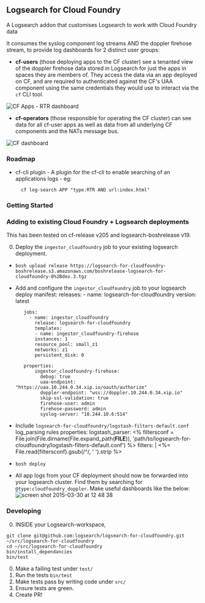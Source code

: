 ## Logsearch for Cloud Foundry

A Logsearch addon that customises Logsearch to work with Cloud Foundry data

It consumes the syslog component log streams AND the doppler firehose stream, to provide log dashboards for 2 distinct user groups:

* **cf-users** (those deploying apps to the CF cluster) see a tenanted view of the doppler firehose data stored in Logsearch for just the apps in spaces they are members of.  They access the data via an app deployed on CF, and are required to authenticated against the CF's UAA component using the same credentials they would use to interact via the `cf` CLI tool.

![CF Apps - RTR dashboard](https://cloud.githubusercontent.com/assets/227505/7153240/a1e01afe-e340-11e4-9b95-2903defc8059.png)

* **cf-operators** (those responsible for operating the CF cluster) can see data for all cf-user apps as well as data from all underlying CF components and the NATs message bus.

![CF dashboard](https://cloud.githubusercontent.com/assets/227505/7153274/4dbfcc8e-e341-11e4-8e16-b45a2ac68565.png)

### Roadmap

* cf-cli plugin - A plugin for the cf-cli to enable searching of an applications logs - eg:

        cf log-search APP "type:RTR AND url:index.html"


### Getting Started

### Adding to existing Cloud Foundry + Logsearch deployments

This has been tested on cf-release v205 and logsearch-boshrelease v19.

0.  Deploy the `ingestor_cloudfoundry` job to your existing logsearch deployment.

  * `bosh upload release https://logsearch-for-cloudfoundry-boshrelease.s3.amazonaws.com/boshrelease-logsearch-for-cloudfoundry-0%2Bdev.3.tgz`
  * Add and configure the `ingestor_cloudfoundry` job to your logsearch deploy manifest:
           releases:
  	          - name: logsearch-for-cloudfoundry
                version: latest

           jobs:
             - name: ingestor_cloudfoundry
               release: logsearch-for-cloudfoundry
               templates:
               - name: ingestor_cloudfoundry-firehose
               instances: 1
               resource_pool: small_z1
               networks: z1
               persistent_disk: 0

           properties:
               ingestor_cloudfoundry-firehose:
                 debug: true
                 uaa-endpoint: "https://uaa.10.244.0.34.xip.io/oauth/authorize"
                 doppler-endpoint: "wss://doppler.10.244.0.34.xip.io"
                 skip-ssl-validation: true
                 firehose-user: admin
                 firehose-password: admin
                 syslog-server: "10.244.10.6:514"

   * Include `logsearch-for-cloudfoundry/logstash-filters-default.conf` log_parsing rules
           properties:
             logstash_parser:
           <% filtersconf = File.join(File.dirname(File.expand_path(__FILE__)), 'path/to/logsearch-for-  cloudfoundry/logstash-filters-default.conf') %>
                filters: |
                        <%= File.read(filtersconf).gsub(/^/, '            ').strip %>

   * `bosh deploy`
   * All app logs from your CF deployment should now be forwarded into your logsearch cluster.  Find them by searching for `@type:cloudfoundry_doppler`.  Make useful dashboards like the below:
   ![screen shot 2015-03-30 at 12 48 38](https://cloud.githubusercontent.com/assets/227505/6895741/236ac118-d6db-11e4-802d-19f548d323f5.png)

### Developing

0. INSIDE your Logsearch-workspace,

```
git clone git@github.com:logsearch/logsearch-for-cloudfoundry.git ~/src/logsearch-for-cloudfoundry
cd ~/src/logsearch-for-cloudfoundry
bin/install_dependancies
bin/test
```

0. Make a failing test under `test/`
0. Run the tests `bin/test`
0. Make tests pass by writing code under `src/`
0. Ensure tests are green.
0. Create PR!
